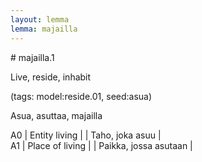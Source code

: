 ```yaml
---
layout: lemma
lemma: majailla
---
```


<div class="sense">
# <span class="sensename">majailla.1</span>

<span class="description">Live, reside, inhabit</span>

(tags: model:reside.01, seed:asua)

<span class="description">Asua, asuttaa, majailla</span>

A0 | Entity living |   | Taho, joka asuu |  
A1 | Place of living |   | Paikka, jossa asutaan |  

</div>

